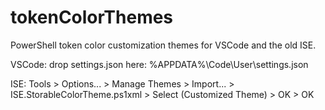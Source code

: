 # tokenColorThemes
PowerShell token color customization themes for VSCode and the old ISE.

VSCode: drop settings.json here: %APPDATA%\Code\User\settings.json

ISE: Tools > Options... > Manage Themes > Import... > ISE.StorableColorTheme.ps1xml > Select (Customized Theme) > OK > OK
